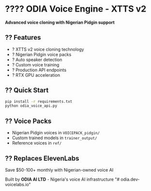 # ???? ODIA Voice Engine - XTTS v2

**Advanced voice cloning with Nigerian Pidgin support**

## ?? Features
- ? XTTS v2 voice cloning technology
- ? Nigerian Pidgin voice packs
- ? Auto speaker detection
- ? Custom voice training
- ? Production API endpoints
- ? RTX GPU acceleration

## ?? Quick Start
```bash
pip install -r requirements.txt
python odia_voice_api.py
```

## ?? Voice Packs
- Nigerian Pidgin voices in `VOICEPACK_pidgin/`
- Custom trained models in `trainer_output/`
- Reference voices in `ref/`

## ?? Replaces ElevenLabs
Save $50-100+ monthly with Nigerian-owned voice AI

Built by **ODIA AI LTD** - Nigeria's voice AI infrastructure
"# odia.dev-voicelabs.io" 
